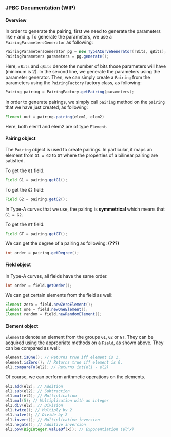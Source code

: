 ### JPBC Documentation (WIP)
#### Overview
In order to generate the pairing, first we need to generate the parameters like `r` and `q`.
To generate the parameters, we use a `PairingParametersGenerator` as following:
```java
PairingParametersGenerator pg = new TypeACurveGenerator(rBits, qBits);
PairingParameters parameters = pg.generate();
```
Here, `rBits` and `qBits` denote the number of bits those parameters will have (minimum is 2).
In the second line, we generate the parameters using the parameter generator.
Then, we can simply create a `Pairing` from the parameters using the `PairingFactory` factory class, as following:
```java
Pairing pairing = PairingFactory.getPairing(parameters);
```
In order to generate pairings, we simply call `pairing` method on the `pairing` that
we have just created, as following:
```java
Element out = pairing.pairing(elem1, elem2)
```
Here, both elem1 and elem2 are of type `Element`.

#### Pairing object
The `Pairing` object is used to create pairings. In particular, it maps an element
from `G1 x G2` to `GT` where the properties of a bilinear pairing are satisfied.

To get the `G1` field:
```java
Field G1 = pairing.getG1();
```
To get the `G2` field:
```java
Field G2 = pairing.getG2();
```
In Type-A curves that we use, the pairing is **symmetrical** which means that `G1 = G2`.

To get the `GT` field:
```java
Field GT = pairing.getGT();
```
We can get the degree of a pairing as following: **(???)**
```java
int order = pairing.getDegree();
```
#### Field object
In Type-A curves, all fields have the same order.
```java
int order = field.getOrder();
```
We can get certain elements from the field as well:
```java
Element zero = field.newZeroElement();
Element one = field.newOneElement();
Element random = field.newRandomElement();
```
#### Element object
`Element`s denote an element from the groups `G1`, `G2` or `GT`. They can be acquired
using the appropriate methods on a `Field`, as shown above. They can be compared as well:
```java
element.isOne(); // Returns true iff element is 1.
element.isZero(); // Returns true iff element is 0.
el1.compareTo(el2); // Returns int(el1 - el2)
```
Of course, we can perform arithmetic operations on the elements.
```java
el1.add(el2); // Addition
el1.sub(el2); // Subtraction
el1.mul(el2); // Multiplication
el1.mul(5); // Multiplication with an integer
el1.div(el2); // Division
el1.twice(); // Multiply by 2
el1.halve(); // Divide by 2
el1.invert(); // Multiplicative inversion
el1.negate(); // Additive inversion
el1.pow(BigInteger.valueOf(x)); // Exponentiation (el^x)
```